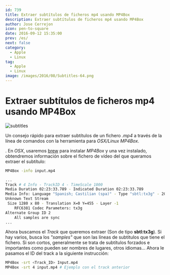 ```yaml
---
id: 739
title: Extraer subtítulos de ficheros mp4 usando MP4Box
description: Extraer subtítulos de ficheros mp4 usando MP4Box
author: Jose Cerrejon
icon: pen-to-square
date: 2016-09-12 15:35:00
prev: /es/
next: false
category:
  - Apple
  - Linux
tag:
  - Apple
  - Linux
image: /images/2016/08/Subtitles-64.png
---
```


# Extraer subtítulos de ficheros mp4 usando MP4Box

![subtitles](/images/2016/08/Subtitles-64.png)

Un consejo rápido para extraer subtítulos de un fichero *.mp4* a través de la línea de comandos con la herramienta para *OSX/Linux MP4Box*.

. En *OSX*, usaremos [brew](http://brew.sh/) para instalar *MP4Box* y una vez instalado, obtendremos información sobre el fichero de vídeo del que queramos extraer el subtítulo:

```bash
MP4Box -info input.mp4
```

```bash
...
Track # 4 Info - TrackID 4 - TimeScale 1000
Media Duration 02:23:33.789 - Indicated Duration 02:23:33.789
Media Info: Language "Spanish; Castilian (spa)" - Type "sbtl:tx3g" - 204 samples
Unknown Text Stream
 Size 1280 x 80 - Translation X=0 Y=455 - Layer -1
	RFC6381 Codec Parameters: tx3g
Alternate Group ID 2
	All samples are sync
...
```


Ahora buscamos el *Track* que queremos extraer (Son de tipo **sbtl:tx3g**). Si hay varios, busca los *"samples"* que son las líneas de subtitulos que tiene el fichero. Si son cortos, generalmente se trata de subtítulos forzados e importantes como pueden ser nombres de lugares, otros idiomas... Ahora le pasamos el ID del track a la siguiente instrucción:

```bash
MP4Box -srt <Track_ID> Input.mp4 
MP4Box -srt 4 input.mp4 # Ejemplo con el track anterior
```

